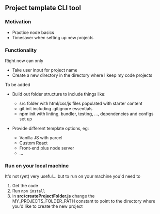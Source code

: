 ## Project template CLI tool

### Motivation

- Practice node basics
- Timesaver when setting up new projects

### Functionality

Right now can only

- Take user input for project name
- Create a new directory in the directory where I keep my code projects

To be added

- Build out folder structure to include things like:

  - src folder with html/css/js files populated with starter content
  - git init including .gitignore essentials
  - npm init with linting, bundler, testing, ..., dependencies and configs set up

- Provide different template options, eg:

  - Vanilla JS with parcel
  - Custom React
  - Front-end plus node server
  - ...

### Run on your local machine

It's not (yet) very useful... but to run on your machine you'd need to

1. Get the code
2. Run `npm install`
3. In **src/createProjectFolder.js** change the MY_PROJECTS_FOLDER_PATH constant to point to the directory where you'd like to create the new project
